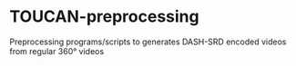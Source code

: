 # TOUCAN-preprocessing
Preprocessing programs/scripts to generates DASH-SRD encoded videos from regular 360° videos
